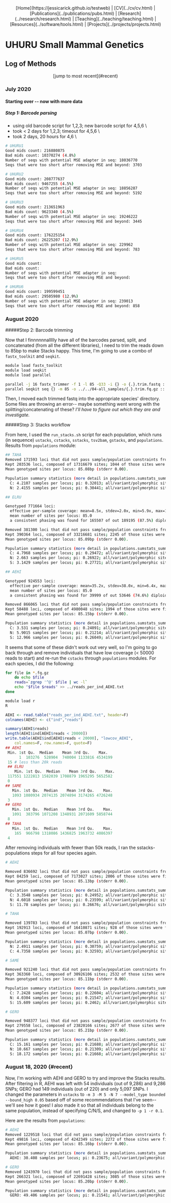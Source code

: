 <center>
[Home](https://jessicarick.github.io/testweb) | [CV](../cv/cv.html) | [Publications](../publications/pubs.html) | [Research](../research/research.html) | [Teaching](../teaching/teaching.html) | [Resources](../software/tools.html) | [Projects](../projects/projects.html)
</center>

# UHURU Small Mammal Genetics
## Log of Methods
<center>[jump to most recent](#recent)</center>

### July 2020
#### Starting over -- now with more data

##### Step 1: Barcode parsing

* using old barcode script for 1,2,3; new barcode script for 4,5,6 \
* took < 2 days for 1,2,3; timeout for 4,5,6 \
* took 2 days, 20 hours for 4,6 \

```sh
# UHURU1
Good mids count: 216880875
Bad mids count: 10370274 (4.8%)
Number of seqs with potential MSE adapter in seq: 18036770
Seqs that were too short after removing MSE and beyond: 3703

# UHURU2
Good mids count: 208777637
Bad mids count: 9467255 (4.5%)
Number of seqs with potential MSE adapter in seq: 18856287
Seqs that were too short after removing MSE and beyond: 5192

# UHURU3
Good mids count: 213651963
Bad mids count: 9623340 (4.5%)
Number of seqs with potential MSE adapter in seq: 19246222
Seqs that were too short after removing MSE and beyond: 3445

# UHURU4 
Good mids count: 176225154
Bad mids count: 26225207 (12.9%)
Number of seqs with potential MSE adapter in seq: 229962
Seqs that were too short after removing MSE and beyond: 783

# UHURU5 
Good mids count: 
Bad mids count:
Number of seqs with potential MSE adapter in seq: 
Seqs that were too short after removing MSE and beyond: 

# UHURU6
Good mids count: 199599451
Bad mids count: 29505980 (12.9%)
Number of seqs with potential MSE adapter in seq: 239013
Seqs that were too short after removing MSE and beyond: 858
```

### August 2020 
#####Step 2: Barcode trimming

Now that I finnnnnnallllly have all of the barcodes parsed, split, and concatenated (from all the different libraries), I need to trim the reads down to 85bp to make Stacks happy. This time, I'm going to use a combo of ```fastx_toolkit``` and ```seqkit```.

```sh
module load fastx_toolkit
module load seqkit
module load parallel

parallel -j 16 fastx_trimmer -f 1 -l 85 -Q33 -i {} -o {.}.trim.fastq ::: *[0-9].fastq
parallel seqkit seq {} -m 85 -o ../../04-all_samples/{.}.trim.fq.gz ::: *[0-9].trim.fastq
```

Then, I moved each trimmed fastq into the appropriate species' directory. Some files are throwing an error-- maybe something went wrong with the splitting/concatenating of these? *I'll have to figure out which they are and investigate.*

#####Step 3: Stacks workflow

From here, I used the ```run_stacks.sh``` script for each population, which runs (in sequence) ```ustacks```, ```cstacks```, ```sstacks```, ```tsv2bam```, ```gstacks```, and ```populations```. Results from ```populations``` module:

```sh
## TAHA
Removed 171593 loci that did not pass sample/population constraints from 375129 loci.
Kept 203536 loci, composed of 17316679 sites; 1044 of those sites were filtered, 121655 variant sites remained.
Mean genotyped sites per locus: 85.08bp (stderr 0.00).

Population summary statistics (more detail in populations.sumstats_summary.tsv):
  C: 4.2107 samples per locus; pi: 0.32013; all/variant/polymorphic sites: 17316622/121655/91732; private alleles: 43921
  N: 2.4155 samples per locus; pi: 0.30441; all/variant/polymorphic sites: 17316622/121655/69204; private alleles: 21393

## ELRU

Genotyped 771664 loci:
  effective per-sample coverage: mean=8.5x, stdev=2.0x, min=5.9x, max=13.8x
  mean number of sites per locus: 85.0
  a consistent phasing was found for 165507 of out 189195 (87.5%) diploid loci needing phasing

Removed 381300 loci that did not pass sample/population constraints from 771664 loci.
Kept 390364 loci, composed of 33216681 sites; 2245 of those sites were filtered, 406799 variant sites remained.
Mean genotyped sites per locus: 85.09bp (stderr 0.00).

Population summary statistics (more detail in populations.sumstats_summary.tsv):
  C: 4.7968 samples per locus; pi: 0.29472; all/variant/polymorphic sites: 25852749/346427/244377; private alleles: 70368
  N: 2.663 samples per locus; pi: 0.26922; all/variant/polymorphic sites: 30770026/384475/199979; private alleles: 55363
  S: 3.1429 samples per locus; pi: 0.27721; all/variant/polymorphic sites: 31115608/385001/214027; private alleles: 55145

## AEHI

Genotyped 924553 loci:
  effective per-sample coverage: mean=35.2x, stdev=38.0x, min=6.4x, max=256.8x
  mean number of sites per locus: 85.0
  a consistent phasing was found for 39999 of out 53646 (74.6%) diploid loci needing phasing

Removed 866065 loci that did not pass sample/population constraints from 924553 loci.
Kept 58488 loci, composed of 4980048 sites; 1994 of those sites were filtered, 56485 variant sites remained.
Mean genotyped sites per locus: 85.15bp (stderr 0.00).

Population summary statistics (more detail in populations.sumstats_summary.tsv):
  C: 3.531 samples per locus; pi: 0.24091; all/variant/polymorphic sites: 4855649/54115/28047; private alleles: 4868
  N: 5.9015 samples per locus; pi: 0.21214; all/variant/polymorphic sites: 1162507/22752/13125; private alleles: 3087
  S: 12.966 samples per locus; pi: 0.26049; all/variant/polymorphic sites: 4723322/53624/47180; private alleles: 21358
```
It seems that some of these didn't work out very well, so I'm going to go back through and remove individuals that have low coverage (< 50000 reads to start) and re-run the ```cstacks``` through ```populations``` modules. For each species, I did the following:

```sh
for file in *.fq.gz
	do echo $file
	reads=`zgrep '^@' $file | wc -l`
	echo "$file $reads" >> ../reads_per_ind_AEHI.txt
done

module load r
R
```

```r
AEHI <- read.table("reads_per_ind_AEHI.txt", header=F)
colnames(AEHI) <- c("ind","reads")

summary(AEHI$reads)
length(AEHI$ind[AEHI$reads < 20000])
write.table(AEHI$ind[AEHI$reads < 20000], "lowcov_AEHI", 
	col.names=F, row.names=F, quote=F)
## AEHI
 Min. 1st Qu.  Median    Mean 3rd Qu.    Max.
      1  103276  528904  740004 1133816 4534199
 15 # less than 20k reads
 ## ELRU
    Min. 1st Qu.  Median    Mean 3rd Qu.    Max.
 117551 1222813 1582039 1708879 1965295 5652582
 0
## SAME
   Min. 1st Qu.  Median    Mean 3rd Qu.    Max.
   1093 1080934 2074135 2074894 3174265 4726248
 3
## GERO
   Min. 1st Qu.  Median    Mean 3rd Qu.    Max.
   1091  383796 1071208 1348931 2071609 5858744
 8
## TAHA
   Min. 1st Qu.  Median    Mean 3rd Qu.    Max.
    165  966798 1318086 1436825 1963732 4086397
 4
```

After removing individuals with fewer than 50k reads, I ran the sstacks-populations steps for all four species again.

```sh
# AEHI

Removed 836692 loci that did not pass sample/population constraints from 920951 loci.
Kept 84259 loci, composed of 7173027 sites; 2006 of those sites were filtered, 73621 variant sites remained.
Mean genotyped sites per locus: 85.13bp (stderr 0.00).

Population summary statistics (more detail in populations.sumstats_summary.tsv):
  C: 3.3548 samples per locus; pi: 0.24952; all/variant/polymorphic sites: 6711468/68129/35594; private alleles: 6994
  N: 4.6018 samples per locus; pi: 0.23599; all/variant/polymorphic sites: 3063727/40707/22648; private alleles: 5426
  S: 11.78 samples per locus; pi: 0.26676; all/variant/polymorphic sites: 6448224/67514/58585; private alleles: 25538

# TAHA

Removed 139783 loci that did not pass sample/population constraints from 332696 loci.
Kept 192913 loci, composed of 16410871 sites; 928 of those sites were filtered, 99125 variant sites remained.
Mean genotyped sites per locus: 85.07bp (stderr 0.00).

Population summary statistics (more detail in populations.sumstats_summary.tsv):
  N: 2.4911 samples per locus; pi: 0.30759; all/variant/polymorphic sites: 16410825/99125/57910; private alleles: 14495
  C: 4.7358 samples per locus; pi: 0.32593; all/variant/polymorphic sites: 16410825/99125/78004; private alleles: 34589

# SAME

Removed 921240 loci that did not pass sample/population constraints from 1284600 loci.
Kept 363360 loci, composed of 30926106 sites; 2532 of those sites were filtered, 273227 variant sites remained.
Mean genotyped sites per locus: 85.11bp (stderr 0.00).

Population summary statistics (more detail in populations.sumstats_summary.tsv):
  C: 7.2428 samples per locus; pi: 0.22604; all/variant/polymorphic sites: 28949904/257672/161307; private alleles: 24344
  N: 4.0304 samples per locus; pi: 0.21547; all/variant/polymorphic sites: 25558538/233723/114424; private alleles: 13621
  S: 15.609 samples per locus; pi: 0.2462; all/variant/polymorphic sites: 30178865/267872/229620; private alleles: 74261

# GERO

Removed 948377 loci that did not pass sample/population constraints from 1227935 loci.
Kept 279558 loci, composed of 23820166 sites; 2677 of those sites were filtered, 275714 variant sites remained.
Mean genotyped sites per locus: 85.21bp (stderr 0.00).

Population summary statistics (more detail in populations.sumstats_summary.tsv):
  C: 15.161 samples per locus; pi: 0.21688; all/variant/polymorphic sites: 21901957/257043/194755; private alleles: 29552
  N: 10.667 samples per locus; pi: 0.21309; all/variant/polymorphic sites: 22238852/260269/173990; private alleles: 21975
  S: 18.172 samples per locus; pi: 0.21668; all/variant/polymorphic sites: 22502712/264402/206734; private alleles: 37665
  ```
  
### August 18, 2020 {#recent}

Now, I'm working with AEHI and GERO to try and improve the Stacks results. After filtering in R, AEHI was left with 54 individuals (out of 9,286) and 9,286 SNPs; GERO had 149 individuals (out of 220) and only 5,097 SNPs. I changed the parameters in ```ustacks``` to ```-m 3 -M 5 -N 7 --model_type bounded --bound_high 0.05``` based off of some recommendations that I've seen-- we'll see how it goes! I also made it so that all individuals belong to the same population, instead of specifying C/N/S, and changed to ```-p 1 -r 0.1```.

Here are the results from ```populations```:

```sh
# AEHI
Removed 1229518 loci that did not pass sample/population constraints from 1279334 loci.
Kept 49816 loci, composed of 4242349 sites; 2272 of those sites were filtered, 60891 variant sites remained.
Mean genotyped sites per locus: 85.16bp (stderr 0.00).

Population summary statistics (more detail in populations.sumstats_summary.tsv):
  AEHI: 30.408 samples per locus; pi: 0.23675; all/variant/polymorphic sites: 4242341/60891/60891; private alleles: 0

# GERO
Removed 1243970 loci that did not pass sample/population constraints from 1510291 loci.
Kept 266321 loci, composed of 22691428 sites; 3085 of those sites were filtered, 290762 variant sites remained.
Mean genotyped sites per locus: 85.20bp (stderr 0.00).

Population summary statistics (more detail in populations.sumstats_summary.tsv):
  GERO: 49.406 samples per locus; pi: 0.21541; all/variant/polymorphic sites: 22691416/290762/290762; private alleles: 0

```